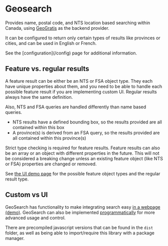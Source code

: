 # Geosearch

Provides name, postal code, and NTS location based searching within Canada, using [GeoGratis](http://geogratis.gc.ca/) as the backend provider.

It can be configured to return only certain types of results like provinces or cities, and can be used in English or French.

<p class="tip">
    See the [configuration](/config) page for additional information. 
</p>

## Feature vs. regular results

A feature result can be either be an NTS or FSA object type. They each have unique properties about them, and you need to be able to handle each possible feature result if you are implementing custom UI. Regular results always have the same definition. 

Also, NTS and FSA queries are handled differently than name based queries.
- NTS results have a defined bounding box, so the results provided are all contained within this box
- A province(s) is derived from an FSA query, so the results provided are all contained within this province(s)

<p class="warning">
    Strict type checking is required for feature results. Feature results can also be an array or an object with different properties in the future. This will not be considered a breaking change unless an existing feature object (like NTS or FSA) properties are changed or removed.
</p>

See [the UI demo page](/demo1) for the possible feature object types and the regular result type.

## Custom vs UI

GeoSearch has functionality to make integrating search easy [in a webpage (demo)](/demo1). GeoSearch can also be implemented [programmatically](/demo2) for more advanced usage and control. 

There are precompiled javascript versions that can be found in the `dist` folder, as well as being able to import/require this library with a package manager.



